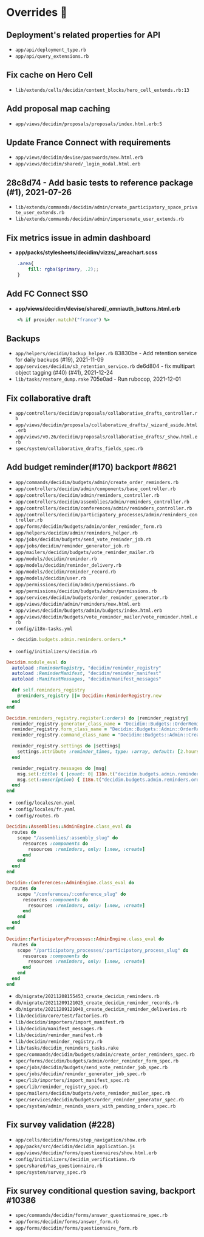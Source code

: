 # Overrides 🍰

## Deployment's related properties for API
* `app/api/deployment_type.rb`
* `app/api/query_extensions.rb`

## Fix cache on Hero Cell
* `lib/extends/cells/decidim/content_blocks/hero_cell_extends.rb:13`

## Add proposal map caching
* `app/views/decidim/proposals/proposals/index.html.erb:5`

## Update France Connect with requirements
* `app/views/decidim/devise/passwords/new.html.erb`
* `app/views/decidim/shared/_login_modal.html.erb`

## 28c8d74 - Add basic tests to reference package (#1), 2021-07-26
* `lib/extends/commands/decidim/admin/create_participatory_space_private_user_extends.rb`
* `lib/extends/commands/decidim/admin/impersonate_user_extends.rb`

## Fix metrics issue in admin dashboard
 - **app/packs/stylesheets/decidim/vizzs/_areachart.scss**
```scss
    .area{
        fill: rgba($primary, .2);;
    }
```

## Add FC Connect SSO
 - **app/views/decidim/devise/shared/_omniauth_buttons.html.erb**
```ruby
    <% if provider.match?("france") %>
```

## Backups
* `app/helpers/decidim/backup_helper.rb`
83830be - Add retention service for daily backups (#19), 2021-11-09
* `app/services/decidim/s3_retention_service.rb`
de6d804 - fix multipart object tagging (#40) (#41), 2021-12-24
* `lib/tasks/restore_dump.rake`
705e0ad - Run rubocop, 2021-12-01

## Fix collaborative draft
* `app/controllers/decidim/proposals/collaborative_drafts_controller.rb`
* `app/views/decidim/proposals/collaborative_drafts/_wizard_aside.html.erb`
* `app/views/v0.26/decidim/proposals/collaborative_drafts/_show.html.erb`
* `spec/system/collaborative_drafts_fields_spec.rb`

## Add budget reminder(#170) backport #8621
* `app/commands/decidim/budgets/admin/create_order_reminders.rb`
* `app/controllers/decidim/admin/components/base_controller.rb`
* `app/controllers/decidim/admin/reminders_controller.rb`
* `app/controllers/decidim/assemblies/admin/reminders_controller.rb`
* `app/controllers/decidim/conferences/admin/reminders_controller.rb`
* `app/controllers/decidim/participatory_processes/admin/reminders_controller.rb`
* `app/forms/decidim/budgets/admin/order_reminder_form.rb`
* `app/helpers/decidim/admin/reminders_helper.rb`
* `app/jobs/decidim/budgets/send_vote_reminder_job.rb`
* `app/jobs/decidim/reminder_generator_job.rb`
* `app/mailers/decidim/budgets/vote_reminder_mailer.rb`
* `app/models/decidim/reminder.rb`
* `app/models/decidim/reminder_delivery.rb`
* `app/models/decidim/reminder_record.rb`
* `app/models/decidim/user.rb`
* `app/permissions/decidim/admin/permissions.rb`
* `app/permissions/decidim/budgets/admin/permissions.rb`
* `app/services/decidim/budgets/order_reminder_generator.rb`
* `app/views/decidim/admin/reminders/new.html.erb`
* `app/views/decidim/budgets/admin/budgets/index.html.erb`
* `app/views/decidim/budgets/vote_reminder_mailer/vote_reminder.html.erb`
* `config/i18n-tasks.yml`
```ruby
  - decidim.budgets.admin.reminders.orders.*
```
* `config/initializers/decidim.rb`
```ruby
Decidim.module_eval do
  autoload :ReminderRegistry, "decidim/reminder_registry"
  autoload :ReminderManifest, "decidim/reminder_manifest"
  autoload :ManifestMessages, "decidim/manifest_messages"

  def self.reminders_registry
    @reminders_registry ||= Decidim::ReminderRegistry.new
  end
end

Decidim.reminders_registry.register(:orders) do |reminder_registry|
  reminder_registry.generator_class_name = "Decidim::Budgets::OrderReminderGenerator"
  reminder_registry.form_class_name = "Decidim::Budgets::Admin::OrderReminderForm"
  reminder_registry.command_class_name = "Decidim::Budgets::Admin::CreateOrderReminders"

  reminder_registry.settings do |settings|
    settings.attribute :reminder_times, type: :array, default: [2.hours, 1.week, 2.weeks]
  end

  reminder_registry.messages do |msg|
    msg.set(:title) { |count: 0| I18n.t("decidim.budgets.admin.reminders.orders.title", count: count) }
    msg.set(:description) { I18n.t("decidim.budgets.admin.reminders.orders.description") }
  end
end
```
* `config/locales/en.yaml`
* `config/locales/fr.yaml`
* `config/routes.rb`
```ruby
Decidim::Assemblies::AdminEngine.class_eval do
  routes do
    scope "/assemblies/:assembly_slug" do
      resources :components do
        resources :reminders, only: [:new, :create]
      end
    end
  end
end

Decidim::Conferences::AdminEngine.class_eval do
  routes do
    scope "/conferences/:conference_slug" do
      resources :components do
        resources :reminders, only: [:new, :create]
      end
    end
  end
end

Decidim::ParticipatoryProcesses::AdminEngine.class_eval do
  routes do
    scope "/participatory_processes/:participatory_process_slug" do
      resources :components do
        resources :reminders, only: [:new, :create]
      end
    end
  end
end
```
* `db/migrate/20211208155453_create_decidim_reminders.rb`
* `db/migrate/20211209121025_create_decidim_reminder_records.rb`
* `db/migrate/20211209121040_create_decidim_reminder_deliveries.rb`
* `lib/decidim/core/test/factories.rb`
* `lib/decidim/importers/import_manifest.rb`
* `lib/decidim/manifest_messages.rb`
* `lib/decidim/reminder_manifest.rb`
* `lib/decidim/reminder_registry.rb`
* `lib/tasks/decidim_reminders_tasks.rake`
* `spec/commands/decidim/budgets/admin/create_order_reminders_spec.rb`
* `spec/forms/decidim/budgets/admin/order_reminder_form_spec.rb`
* `spec/jobs/decidim/budgets/send_vote_reminder_job_spec.rb`
* `spec/jobs/decidim/reminder_generator_job_spec.rb`
* `spec/lib/importers/import_manifest_spec.rb`
* `spec/lib/reminder_registry_spec.rb`
* `spec/mailers/decidim/budgets/vote_reminder_mailer_spec.rb`
* `spec/services/decidim/budgets/order_reminder_generator_spec.rb`
* `spec/system/admin_reminds_users_with_pending_orders_spec.rb`

## Fix survey validation (#228)
* `app/cells/decidim/forms/step_navigation/show.erb`
* `app/packs/src/decidim/decidim_application.js`
* `app/views/decidim/forms/questionnaires/show.html.erb`
* `config/initializers/decidim_verifications.rb`
* `spec/shared/has_questionnaire.rb`
* `spec/system/survey_spec.rb`

## Fix survey conditional question saving, backport #10386
* `spec/commands/decidim/forms/answer_questionnaire_spec.rb`
* `app/forms/decidim/forms/answer_form.rb`
* `app/forms/decidim/forms/questionnaire_form.rb`
